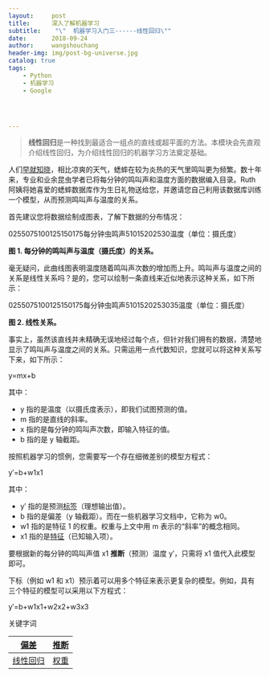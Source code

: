 ```yaml
---
layout:     post
title:      深入了解机器学习
subtitle:    "\"  机器学习入门三------线性回归\""
date:       2018-09-24
author:     wangshouchang
header-img: img/post-bg-universe.jpg
catalog: true
tags:
    - Python
    - 机器学习
    - Google




---
```


>**线性回归**是一种找到最适合一组点的直线或超平面的方法。本模块会先直观介绍线性回归，为介绍线性回归的机器学习方法奠定基础。





人们[早就知晓](https://wikipedia.org/wiki/Dolbear's_law)，相比凉爽的天气，蟋蟀在较为炎热的天气里鸣叫更为频繁。数十年来，专业和业余昆虫学者已将每分钟的鸣叫声和温度方面的数据编入目录。Ruth 阿姨将她喜爱的蟋蟀数据库作为生日礼物送给您，并邀请您自己利用该数据库训练一个模型，从而预测鸣叫声与温度的关系。

首先建议您将数据绘制成图表，了解下数据的分布情况：

0255075100125150175每分钟虫鸣声51015202530温度（单位：摄氏度）

**图 1. 每分钟的鸣叫声与温度（摄氏度）的关系。**

毫无疑问，此曲线图表明温度随着鸣叫声次数的增加而上升。鸣叫声与温度之间的关系是线性关系吗？是的，您可以绘制一条直线来近似地表示这种关系，如下所示：

0255075100125150175每分钟虫鸣声5101520253035温度（单位：摄氏度）

**图 2. 线性关系。**

事实上，虽然该直线并未精确无误地经过每个点，但针对我们拥有的数据，清楚地显示了鸣叫声与温度之间的关系。只需运用一点代数知识，您就可以将这种关系写下来，如下所示：



y=mx+b

其中：

- y 指的是温度（以摄氏度表示），即我们试图预测的值。
- m 指的是直线的斜率。
- x 指的是每分钟的鸣叫声次数，即输入特征的值。
- b 指的是 y 轴截距。

按照机器学习的惯例，您需要写一个存在细微差别的模型方程式：



y′=b+w1x1

其中：

- y′ 指的是预测[标签](http://wsccoder.top/2018/09/23/机器学习术语表/#标签-label)（理想输出值）。
- b 指的是偏差（y 轴截距）。而在一些机器学习文档中，它称为 w0。
- w1 指的是特征 1 的权重。权重与上文中用 m 表示的“斜率”的概念相同。
- x1 指的是[特征](http://wsccoder.top/2018/09/23/机器学习术语表/#features)（已知输入项）。

要根据新的每分钟的鸣叫声值 x1 **推断**（预测）温度 y′，只需将 x1 值代入此模型即可。

下标（例如 w1 和 x1）预示着可以用多个特征来表示更复杂的模型。例如，具有三个特征的模型可以采用以下方程式：



y′=b+w1x1+w2x2+w3x3

 

关键字词

| [偏差](http://wsccoder.top/2018/09/23/机器学习术语表/#偏差-bias) | [推断](http://wsccoder.top/2018/09/23/机器学习术语表/#推断-inference) |
| ------------------------------------------------------------ | ------------------------------------------------------------ |
| [线性回归](http://wsccoder.top/2018/09/23/机器学习术语表/#线性回归-linear-regression) | [权重](http://wsccoder.top/2018/09/23/机器学习术语表/#权重-weight) |